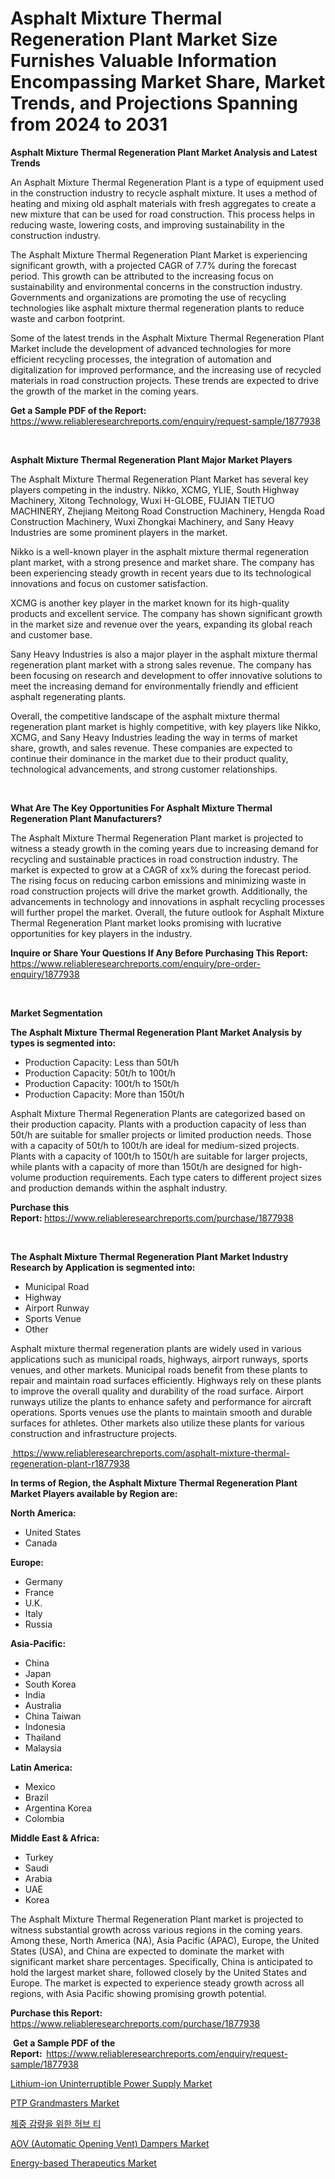 <p><h1>Asphalt Mixture Thermal Regeneration Plant Market Size Furnishes Valuable Information Encompassing Market Share, Market Trends, and Projections Spanning from 2024 to 2031</h1></p><p><strong>Asphalt Mixture Thermal Regeneration Plant Market Analysis and Latest Trends</strong></p>
<p><p>An Asphalt Mixture Thermal Regeneration Plant is a type of equipment used in the construction industry to recycle asphalt mixture. It uses a method of heating and mixing old asphalt materials with fresh aggregates to create a new mixture that can be used for road construction. This process helps in reducing waste, lowering costs, and improving sustainability in the construction industry.</p><p>The Asphalt Mixture Thermal Regeneration Plant Market is experiencing significant growth, with a projected CAGR of 7.7% during the forecast period. This growth can be attributed to the increasing focus on sustainability and environmental concerns in the construction industry. Governments and organizations are promoting the use of recycling technologies like asphalt mixture thermal regeneration plants to reduce waste and carbon footprint.</p><p>Some of the latest trends in the Asphalt Mixture Thermal Regeneration Plant Market include the development of advanced technologies for more efficient recycling processes, the integration of automation and digitalization for improved performance, and the increasing use of recycled materials in road construction projects. These trends are expected to drive the growth of the market in the coming years.</p></p>
<p><strong>Get a Sample PDF of the Report:&nbsp;</strong> <a href="https://www.reliableresearchreports.com/enquiry/request-sample/1877938">https://www.reliableresearchreports.com/enquiry/request-sample/1877938</a></p>
<p>&nbsp;</p>
<p><strong>Asphalt Mixture Thermal Regeneration Plant Major Market Players</strong></p>
<p><p>The Asphalt Mixture Thermal Regeneration Plant Market has several key players competing in the industry. Nikko, XCMG, YLIE, South Highway Machinery, Xitong Technology, Wuxi H-GLOBE, FUJIAN TIETUO MACHINERY, Zhejiang Meitong Road Construction Machinery, Hengda Road Construction Machinery, Wuxi Zhongkai Machinery, and Sany Heavy Industries are some prominent players in the market.</p><p>Nikko is a well-known player in the asphalt mixture thermal regeneration plant market, with a strong presence and market share. The company has been experiencing steady growth in recent years due to its technological innovations and focus on customer satisfaction.</p><p>XCMG is another key player in the market known for its high-quality products and excellent service. The company has shown significant growth in the market size and revenue over the years, expanding its global reach and customer base.</p><p>Sany Heavy Industries is also a major player in the asphalt mixture thermal regeneration plant market with a strong sales revenue. The company has been focusing on research and development to offer innovative solutions to meet the increasing demand for environmentally friendly and efficient asphalt regenerating plants.</p><p>Overall, the competitive landscape of the asphalt mixture thermal regeneration plant market is highly competitive, with key players like Nikko, XCMG, and Sany Heavy Industries leading the way in terms of market share, growth, and sales revenue. These companies are expected to continue their dominance in the market due to their product quality, technological advancements, and strong customer relationships.</p></p>
<p>&nbsp;</p>
<p><strong>What Are The Key Opportunities For Asphalt Mixture Thermal Regeneration Plant Manufacturers?</strong></p>
<p><p>The Asphalt Mixture Thermal Regeneration Plant market is projected to witness a steady growth in the coming years due to increasing demand for recycling and sustainable practices in road construction industry. The market is expected to grow at a CAGR of xx% during the forecast period. The rising focus on reducing carbon emissions and minimizing waste in road construction projects will drive the market growth. Additionally, the advancements in technology and innovations in asphalt recycling processes will further propel the market. Overall, the future outlook for Asphalt Mixture Thermal Regeneration Plant market looks promising with lucrative opportunities for key players in the industry.</p></p>
<p><strong>Inquire or Share Your Questions If Any Before Purchasing This Report:</strong> <a href="https://www.reliableresearchreports.com/enquiry/pre-order-enquiry/1877938">https://www.reliableresearchreports.com/enquiry/pre-order-enquiry/1877938</a></p>
<p>&nbsp;</p>
<p><strong>Market Segmentation</strong></p>
<p><strong>The Asphalt Mixture Thermal Regeneration Plant Market Analysis by types is segmented into:</strong></p>
<p><ul><li>Production Capacity: Less than 50t/h</li><li>Production Capacity: 50t/h to 100t/h</li><li>Production Capacity: 100t/h to 150t/h</li><li>Production Capacity: More than 150t/h</li></ul></p>
<p><p>Asphalt Mixture Thermal Regeneration Plants are categorized based on their production capacity. Plants with a production capacity of less than 50t/h are suitable for smaller projects or limited production needs. Those with a capacity of 50t/h to 100t/h are ideal for medium-sized projects. Plants with a capacity of 100t/h to 150t/h are suitable for larger projects, while plants with a capacity of more than 150t/h are designed for high-volume production requirements. Each type caters to different project sizes and production demands within the asphalt industry.</p></p>
<p><strong>Purchase this Report:&nbsp;</strong><a href="https://www.reliableresearchreports.com/purchase/1877938">https://www.reliableresearchreports.com/purchase/1877938</a></p>
<p>&nbsp;</p>
<p><strong>The Asphalt Mixture Thermal Regeneration Plant Market Industry Research by Application is segmented into:</strong></p>
<p><ul><li>Municipal Road</li><li>Highway</li><li>Airport Runway</li><li>Sports Venue</li><li>Other</li></ul></p>
<p><p>Asphalt mixture thermal regeneration plants are widely used in various applications such as municipal roads, highways, airport runways, sports venues, and other markets. Municipal roads benefit from these plants to repair and maintain road surfaces efficiently. Highways rely on these plants to improve the overall quality and durability of the road surface. Airport runways utilize the plants to enhance safety and performance for aircraft operations. Sports venues use the plants to maintain smooth and durable surfaces for athletes. Other markets also utilize these plants for various construction and infrastructure projects.</p></p>
<p><a href="https://www.reliableresearchreports.com/asphalt-mixture-thermal-regeneration-plant-r1877938">&nbsp;https://www.reliableresearchreports.com/asphalt-mixture-thermal-regeneration-plant-r1877938</a></p>
<p><strong>In terms of Region, the Asphalt Mixture Thermal Regeneration Plant Market Players available by Region are:</strong></p>
<p>
    <p> <strong> North America: </strong>
        <ul>
            <li>United States</li>
            <li>Canada</li>
        </ul>
        </p> 
    <p> <strong> Europe: </strong>
        <ul>
            <li>Germany</li>
            <li>France</li>
            <li>U.K.</li>
            <li>Italy</li>
            <li>Russia</li>
        </ul>
        </p> 
    <p> <strong> Asia-Pacific: </strong>
        <ul>
            <li>China</li>
            <li>Japan</li>
            <li>South Korea</li>
            <li>India</li>
            <li>Australia</li>
            <li>China Taiwan</li>
            <li>Indonesia</li>
            <li>Thailand</li>
            <li>Malaysia</li>
        </ul>
        </p> 
    <p> <strong> Latin America: </strong>
        <ul>
            <li>Mexico</li>
            <li>Brazil</li>
            <li>Argentina Korea</li>
            <li>Colombia</li>
        </ul>
        </p> 
    <p> <strong> Middle East & Africa: </strong>
        <ul>
            <li>Turkey</li>
            <li>Saudi</li>
            <li>Arabia</li>
            <li>UAE</li>
            <li>Korea</li>
        </ul>
    </p>
    </p>
<p><p>The Asphalt Mixture Thermal Regeneration Plant market is projected to witness substantial growth across various regions in the coming years. Among these, North America (NA), Asia Pacific (APAC), Europe, the United States (USA), and China are expected to dominate the market with significant market share percentages. Specifically, China is anticipated to hold the largest market share, followed closely by the United States and Europe. The market is expected to experience steady growth across all regions, with Asia Pacific showing promising growth potential.</p></p>
<p><strong>Purchase this Report: </strong><a href="https://www.reliableresearchreports.com/purchase/1877938">https://www.reliableresearchreports.com/purchase/1877938</a></p>
<p>&nbsp;<strong>Get a Sample PDF of the Report:&nbsp;&nbsp;</strong><a href="https://www.reliableresearchreports.com/enquiry/request-sample/1877938">https://www.reliableresearchreports.com/enquiry/request-sample/1877938</a></p>
<p><strong></strong></p>
<p><p><a href="https://github.com/ochgvvcj16/Market-Research-Report-List-1/blob/main/lithium-ion-uninterruptible-power-supply-market.md">Lithium-ion Uninterruptible Power Supply Market</a></p><p><a href="https://github.com/btwcqfvq34/Market-Research-Report-List-2/blob/main/ptp-grandmasters-market.md">PTP Grandmasters Market</a></p><p><a href="https://medium.com/@trevorkruvalis5678/%EA%B8%80%EB%A1%9C%EB%B2%8C-%EC%B2%B4%EC%A4%91-%EA%B0%90%EB%9F%89%EC%9D%84-%EC%9C%84%ED%95%9C-%ED%97%88%EB%B8%8C-%EC%B0%A8-%EC%8B%9C%EC%9E%A5-%EB%B6%84%EC%84%9D-%EB%8F%99%ED%96%A5-%EC%98%88%EC%B8%A1-%EB%B0%8F-%EC%84%B1%EC%9E%A5-%EA%B8%B0%ED%9A%8C-2024-2031-%EC%9D%84-%EB%8B%A4%EB%A3%AC-163%ED%8E%98%EC%9D%B4%EC%A7%80-%EB%B3%B4%EA%B3%A0%EC%84%9C-e5f841b56e2d">체중 감량을 위한 허브 티</a></p><p><a href="https://medium.com/@millerjimk/aov-automatic-opening-vent-dampers-market-forecasts-market-trends-and-impact-analysis-2024-07ba4e5fc77e">AOV (Automatic Opening Vent) Dampers Market</a></p><p><a href="https://issuu.com/reportprime-2/docs/energy-based-therapeutics-market-size-2030.pptx">Energy-based Therapeutics Market</a></p></p>